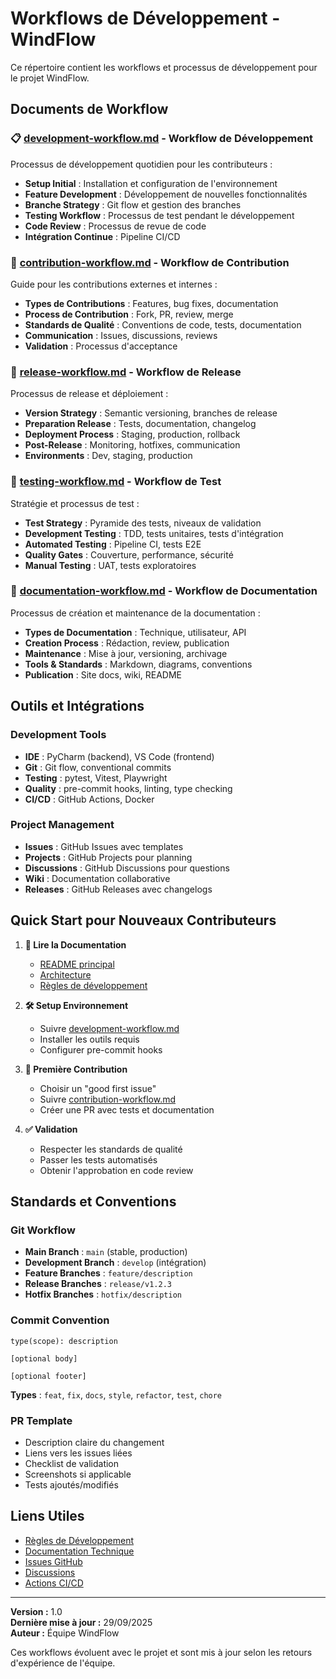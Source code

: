 # Workflows de Développement - WindFlow

Ce répertoire contient les workflows et processus de développement pour le projet WindFlow.

## Documents de Workflow

### 📋 [development-workflow.md](development-workflow.md) - Workflow de Développement
Processus de développement quotidien pour les contributeurs :
- **Setup Initial** : Installation et configuration de l'environnement
- **Feature Development** : Développement de nouvelles fonctionnalités
- **Branche Strategy** : Git flow et gestion des branches
- **Testing Workflow** : Processus de test pendant le développement
- **Code Review** : Processus de revue de code
- **Intégration Continue** : Pipeline CI/CD

### 🤝 [contribution-workflow.md](contribution-workflow.md) - Workflow de Contribution
Guide pour les contributions externes et internes :
- **Types de Contributions** : Features, bug fixes, documentation
- **Process de Contribution** : Fork, PR, review, merge
- **Standards de Qualité** : Conventions de code, tests, documentation
- **Communication** : Issues, discussions, reviews
- **Validation** : Processus d'acceptance

### 🚀 [release-workflow.md](release-workflow.md) - Workflow de Release
Processus de release et déploiement :
- **Version Strategy** : Semantic versioning, branches de release
- **Preparation Release** : Tests, documentation, changelog
- **Deployment Process** : Staging, production, rollback
- **Post-Release** : Monitoring, hotfixes, communication
- **Environments** : Dev, staging, production

### 🧪 [testing-workflow.md](testing-workflow.md) - Workflow de Test
Stratégie et processus de test :
- **Test Strategy** : Pyramide des tests, niveaux de validation
- **Development Testing** : TDD, tests unitaires, tests d'intégration
- **Automated Testing** : Pipeline CI, tests E2E
- **Quality Gates** : Couverture, performance, sécurité
- **Manual Testing** : UAT, tests exploratoires

### 📝 [documentation-workflow.md](documentation-workflow.md) - Workflow de Documentation
Processus de création et maintenance de la documentation :
- **Types de Documentation** : Technique, utilisateur, API
- **Creation Process** : Rédaction, review, publication
- **Maintenance** : Mise à jour, versioning, archivage
- **Tools & Standards** : Markdown, diagrams, conventions
- **Publication** : Site docs, wiki, README

## Outils et Intégrations

### Development Tools
- **IDE** : PyCharm (backend), VS Code (frontend)
- **Git** : Git flow, conventional commits
- **Testing** : pytest, Vitest, Playwright
- **Quality** : pre-commit hooks, linting, type checking
- **CI/CD** : GitHub Actions, Docker

### Project Management
- **Issues** : GitHub Issues avec templates
- **Projects** : GitHub Projects pour planning
- **Discussions** : GitHub Discussions pour questions
- **Wiki** : Documentation collaborative
- **Releases** : GitHub Releases avec changelogs

## Quick Start pour Nouveaux Contributeurs

1. **📖 Lire la Documentation**
   - [README principal](../../README.md)
   - [Architecture](../spec/02-architecture.md)
   - [Règles de développement](../../.clinerules/README.md)

2. **🛠️ Setup Environnement**
   - Suivre [development-workflow.md](development-workflow.md#setup-initial)
   - Installer les outils requis
   - Configurer pre-commit hooks

3. **🎯 Première Contribution**
   - Choisir un "good first issue"
   - Suivre [contribution-workflow.md](contribution-workflow.md)
   - Créer une PR avec tests et documentation

4. **✅ Validation**
   - Respecter les standards de qualité
   - Passer les tests automatisés
   - Obtenir l'approbation en code review

## Standards et Conventions

### Git Workflow
- **Main Branch** : `main` (stable, production)
- **Development Branch** : `develop` (intégration)
- **Feature Branches** : `feature/description`
- **Release Branches** : `release/v1.2.3`
- **Hotfix Branches** : `hotfix/description`

### Commit Convention
```
type(scope): description

[optional body]

[optional footer]
```

**Types** : `feat`, `fix`, `docs`, `style`, `refactor`, `test`, `chore`

### PR Template
- Description claire du changement
- Liens vers les issues liées
- Checklist de validation
- Screenshots si applicable
- Tests ajoutés/modifiés

## Liens Utiles

- [Règles de Développement](../../.clinerules/README.md)
- [Documentation Technique](../spec/README.md)
- [Issues GitHub](https://github.com/windflow/windflow/issues)
- [Discussions](https://github.com/windflow/windflow/discussions)
- [Actions CI/CD](https://github.com/windflow/windflow/actions)

---

**Version :** 1.0  
**Dernière mise à jour :** 29/09/2025  
**Auteur :** Équipe WindFlow

Ces workflows évoluent avec le projet et sont mis à jour selon les retours d'expérience de l'équipe.
